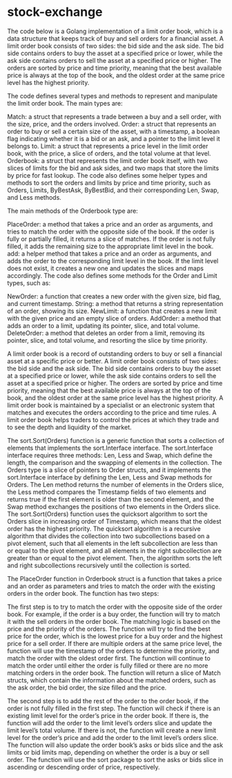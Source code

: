 # stock-exchange

The code below is a Golang implementation of a limit order book, which is a data structure that keeps track of buy and sell orders for a financial asset. A limit order book consists of two sides: the bid side and the ask side. The bid side contains orders to buy the asset at a specified price or lower, while the ask side contains orders to sell the asset at a specified price or higher. The orders are sorted by price and time priority, meaning that the best available price is always at the top of the book, and the oldest order at the same price level has the highest priority.

The code defines several types and methods to represent and manipulate the limit order book. The main types are:

Match: a struct that represents a trade between a buy and a sell order, with the size, price, and the orders involved.
Order: a struct that represents an order to buy or sell a certain size of the asset, with a timestamp, a boolean flag indicating whether it is a bid or an ask, and a pointer to the limit level it belongs to.
Limit: a struct that represents a price level in the limit order book, with the price, a slice of orders, and the total volume at that level.
Orderbook: a struct that represents the limit order book itself, with two slices of limits for the bid and ask sides, and two maps that store the limits by price for fast lookup.
The code also defines some helper types and methods to sort the orders and limits by price and time priority, such as Orders, Limits, ByBestAsk, ByBestBid, and their corresponding Len, Swap, and Less methods.

The main methods of the Orderbook type are:

PlaceOrder: a method that takes a price and an order as arguments, and tries to match the order with the opposite side of the book. If the order is fully or partially filled, it returns a slice of matches. If the order is not fully filled, it adds the remaining size to the appropriate limit level in the book.
add: a helper method that takes a price and an order as arguments, and adds the order to the corresponding limit level in the book. If the limit level does not exist, it creates a new one and updates the slices and maps accordingly.
The code also defines some methods for the Order and Limit types, such as:

NewOrder: a function that creates a new order with the given size, bid flag, and current timestamp.
String: a method that returns a string representation of an order, showing its size.
NewLimit: a function that creates a new limit with the given price and an empty slice of orders.
AddOrder: a method that adds an order to a limit, updating its pointer, slice, and total volume.
DeleteOrder: a method that deletes an order from a limit, removing its pointer, slice, and total volume, and resorting the slice by time priority.


A limit order book is a record of outstanding orders to buy or sell a financial asset at a specific price or better. A limit order book consists of two sides: the bid side and the ask side. The bid side contains orders to buy the asset at a specified price or lower, while the ask side contains orders to sell the asset at a specified price or higher. The orders are sorted by price and time priority, meaning that the best available price is always at the top of the book, and the oldest order at the same price level has the highest priority. A limit order book is maintained by a specialist or an electronic system that matches and executes the orders according to the price and time rules. A limit order book helps traders to control the prices at which they trade and to see the depth and liquidity of the market.

The sort.Sort(Orders) function is a generic function that sorts a collection of elements that implements the sort.Interface interface. The sort.Interface interface requires three methods: Len, Less and Swap, which define the length, the comparison and the swapping of elements in the collection. The Orders type is a slice of pointers to Order structs, and it implements the sort.Interface interface by defining the Len, Less and Swap methods for Orders. The Len method returns the number of elements in the Orders slice, the Less method compares the Timestamp fields of two elements and returns true if the first element is older than the second element, and the Swap method exchanges the positions of two elements in the Orders slice. The sort.Sort(Orders) function uses the quicksort algorithm to sort the Orders slice in increasing order of Timestamp, which means that the oldest order has the highest priority. The quicksort algorithm is a recursive algorithm that divides the collection into two subcollections based on a pivot element, such that all elements in the left subcollection are less than or equal to the pivot element, and all elements in the right subcollection are greater than or equal to the pivot element. Then, the algorithm sorts the left and right subcollections recursively until the collection is sorted.

The PlaceOrder function in Orderbook struct is a function that takes a price and an order as parameters and tries to match the order with the existing orders in the order book. The function has two steps:

The first step is to try to match the order with the opposite side of the order book. For example, if the order is a buy order, the function will try to match it with the sell orders in the order book. The matching logic is based on the price and the priority of the orders. The function will try to find the best price for the order, which is the lowest price for a buy order and the highest price for a sell order. If there are multiple orders at the same price level, the function will use the timestamp of the orders to determine the priority, and match the order with the oldest order first. The function will continue to match the order until either the order is fully filled or there are no more matching orders in the order book. The function will return a slice of Match structs, which contain the information about the matched orders, such as the ask order, the bid order, the size filled and the price.

The second step is to add the rest of the order to the order book, if the order is not fully filled in the first step. The function will check if there is an existing limit level for the order’s price in the order book. If there is, the function will add the order to the limit level’s orders slice and update the limit level’s total volume. If there is not, the function will create a new limit level for the order’s price and add the order to the limit level’s orders slice. The function will also update the order book’s asks or bids slice and the ask limits or bid limits map, depending on whether the order is a buy or sell order. The function will use the sort package to sort the asks or bids slice in ascending or descending order of price, respectively.